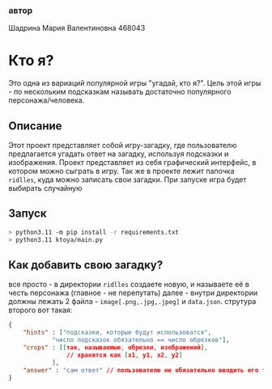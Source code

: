 ### автор
Шадрина Мария Валентиновна
468043
# Кто я?
Это одна из вариаций популярной игры "угадай, кто я?". Цель этой игры - по нескольким подсказкам называть достаточно популярного персонажа/человека.

## Описание
Этот проект представляет собой игру-загадку, где пользователю предлагается угадать ответ на загадку, используя подсказки и изображения.
Проект представляет из себя графический интерфейс, в котором можно сыграть в игру. Так же в проекте лежит папочка `ridlles`, куда можно записать свои загадки. При запуске игра будет выбирать случайную

## Запуск

```bash
> python3.11 -m pip install -r requirements.txt
> python3.11 ktoya/main.py
```

## Как добавить свою загадку?
все просто - в директории `ridlles` создаете новую, и называете её в честь персонажа (главное - не перепутать)
далее - внутри директории должны лежать 2 файла - `image[.png,.jpg,.jpeg]` и `data.json`. струтура второго вот такая:
```json
{
    "hints" : ["подсказки, которые будут использоватся",
            "число подсказок обязательно == число обрезков"],
    "crops" : [[так, называемые, обрезки, изображений],
                // хранятся как [x1, y1, x2, y2]
            ],
    "answer" : "сам ответ" // пользователю не обязательно вводить его точь-в-точь, т.к используется нечеткое сравнение.
}
```



